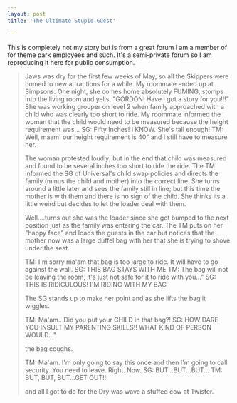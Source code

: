```yaml
---
layout: post
title: 'The Ultimate Stupid Guest'

---
```


<p>This is completely not my story but is from a great forum I am a member of for theme park employees and such. It's a semi-private forum so I am reproducing it here for public consumption.</p>
<blockquote>Jaws was dry for the first few weeks of May, so all the Skippers were homed to new attractions for a while. My roommate ended up at Simpsons. One night, she comes home absolutely FUMING, stomps into the living room and yells, "GORDON! Have I got a story for you!!!"
She was working grouper on level 2 when family approached with a child who was clearly too short to ride. My roommate informed the woman that the child would need to be measured because the height requirement was...
SG: Fifty Inches! I KNOW. She's tall enough!
TM: Well, maam' our height requirement is 40" and I still have to measure her.

The woman protested loudly; but in the end that child was measured and found to be several inches too short to ride the ride. The TM informed the SG of Universal's child swap policies and directs the family (minus the child and mother) into the correct line. She turns around a little later and sees the family still in line; but this time the mother is with them and there is no sign of the child. She thinks its a little weird but decides to let the loader deal with them.

Well....turns out she was the loader since she got bumped to the next position just as the family was entering the car. The TM puts on her "happy face" and loads the guests in the car but notices that the mother now was a large duffel bag with her that she is trying to shove under the seat.

TM: I'm sorry ma'am that bag is too large to ride. It will have to go against the wall.
SG: THIS BAG STAYS WITH ME
TM: The bag will not be leaving the room, it's just not safe for it to ride with you..."
SG: THIS IS RIDICULOUS! I'M RIDING WITH MY BAG

The SG stands up to make her point and as she lifts the bag it wiggles.

TM: Ma'am...Did you put your CHILD in that bag?!
SG: HOW DARE YOU INSULT MY PARENTING SKILLS!! WHAT KIND OF PERSON WOULD..."

the bag coughs.

TM: Ma'am. I'm only going to say this once and then I'm going to call security. You need to leave. Right. Now.
SG: BUT...BUT...BUT...
TM: BUT, BUT, BUT...GET OUT!!!


and all I got to do for the Dry was wave a stuffed cow at Twister.</blockquote>
